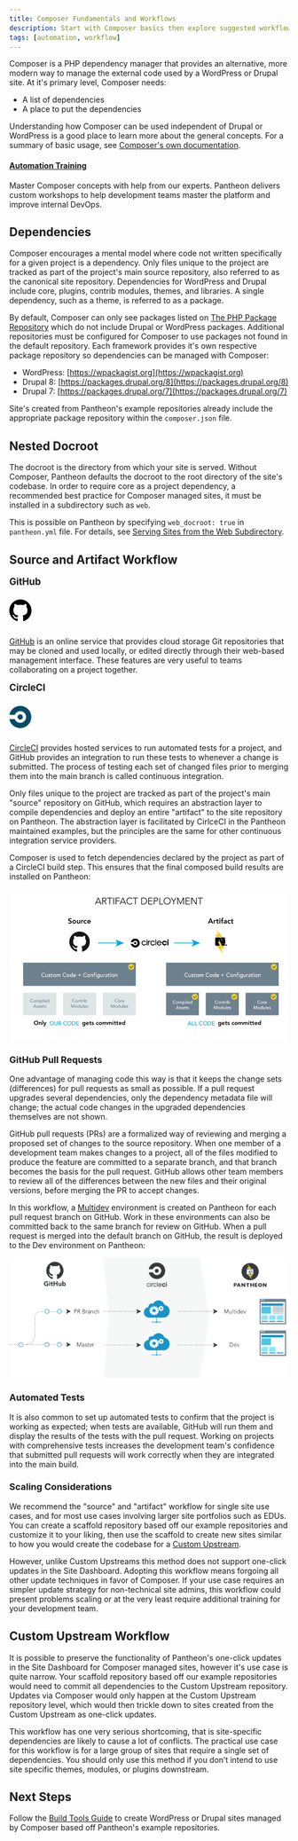 ```yaml
---
title: Composer Fundamentals and Workflows
description: Start with Composer basics then explore suggested workflows for WordPress and Drupal sites on Pantheon.
tags: [automation, workflow]
---
```

Composer is a PHP dependency manager that provides an alternative, more modern way to manage the external code used by a WordPress or Drupal site. At it's primary level, Composer needs:

- A list of dependencies
- A place to put the dependencies

Understanding how Composer can be used independent of Drupal or WordPress is a good place to learn more about the general concepts. For a summary of basic usage, see [Composer's own documentation](https://getcomposer.org/doc/01-basic-usage.md).

<div class="enablement">
  <a href="https://pantheon.io/agencies/learn-pantheon?docs"><h4 class="info">Automation Training</h4></a>
  <p>Master Composer concepts with help from our experts. Pantheon delivers custom workshops to help development teams master the platform and improve internal DevOps.</p>
</div>

## Dependencies
Composer encourages a mental model where code not written specifically for a given project is a dependency. Only files unique to the project are tracked as part of the project's main source repository, also referred to as the canonical site repository. Dependencies for WordPress and Drupal include core, plugins, contrib modules, themes, and libraries. A single dependency, such as a theme, is referred to as a package.

By default, Composer can only see packages listed on [The PHP Package Repository](https://packagist.org/) which do not include Drupal or WordPress packages. Additional repositories must be configured for Composer to use packages not found in the default repository. Each framework provides it's own respective package repository so dependencies can be managed with Composer:

- WordPress: [https://wpackagist.org](https://wpackagist.org)
- Drupal 8: [https://packages.drupal.org/8](https://packages.drupal.org/8)
- Drupal 7: [https://packages.drupal.org/7](https://packages.drupal.org/7)

Site's created from Pantheon's example repositories already include the appropriate package repository within the `composer.json` file.

## Nested Docroot
The docroot is the directory from which your site is served. Without Composer, Pantheon defaults the docroot to the root directory of the site's codebase. In order to require core as a project dependency, a recommended best practice for Composer managed sites, it must be installed in a subdirectory such as `web`.

This is possible on Pantheon by specifying `web_docroot: true` in `pantheon.yml` file. For details, see [Serving Sites from the Web Subdirectory](/docs/nested-docroot/).

## Source and Artifact Workflow
<div class="flex-panel-group">
  <div class="flex-panel-item">
    <div class="flex-panel-body">
      <div class="flex-panel-title">
        <h4 class="info" style="margin-top:10px;font-size:larger">GitHub</h3>
        <div class="pantheon-official">
          <img alt="GitHub Logo" src="/source/docs/assets/images/github-logo.svg" class="main-topic-info__plugin-image" style="max-width:40px;margin-bottom:10px!important;">
          <p class="pantheon-official"></p>
        </div>
      </div>
      <p class="topic-info__description"><a href="https://github.org">GitHub</a> is an online service that provides cloud storage Git repositories that may be cloned and used locally, or edited directly through their web-based management interface. These features are very useful to teams collaborating on a project together.</p>
    </div>
  </div>
  <div class="flex-panel-item">
    <div class="flex-panel-body">
      <div class="flex-panel-title">
        <h4 class="info" style="margin-top:10px;font-size:larger">CircleCI</h3>
        <div class="pantheon-official">
          <img alt="CircleCI Logo" src="/source/docs/assets/images/circleci-logo.svg" class="main-topic-info__plugin-image" style="max-width:40px;margin-bottom:10px!important;">
          <p class="pantheon-official"></p>
        </div>
      </div>
      <p class="topic-info__description"><a href="https://circleci.com">CircleCI</a> provides hosted services to run automated tests for a project, and GitHub provides an integration to run these tests to whenever a change is submitted. The process of testing each set of changed files prior to merging them into the main branch is called continuous integration.</p>
    </div>
  </div>
</div>

Only files unique to the project are tracked as part of the project's main "source" repository on GitHub, which requires an abstraction layer to compile dependencies and deploy an entire "artifact" to the site repository on Pantheon. The abstraction layer is facilitated by CirlceCI in the Pantheon maintained examples, but the principles are the same for other continuous integration service providers.

Composer is used to fetch dependencies declared by the project as part of a CircleCI build step. This ensures that the final composed build results are installed on Pantheon:

![Artifact Deployment](/source/docs/assets/images/artifact-deployment.png)

### GitHub Pull Requests
One advantage of managing code this way is that it keeps the change sets (differences) for pull requests as small as possible. If a pull request upgrades several dependencies, only the dependency metadata file will change; the actual code changes in the upgraded dependencies themselves are not shown.

GitHub pull requests (PRs) are a formalized way of reviewing and merging a proposed set of changes to the source repository. When one member of a development team makes changes to a project, all of the files modified to produce the feature are committed to a separate branch, and that branch becomes the basis for the pull request. GitHub allows other team members to review all of the differences between the new files and their original versions, before merging the PR to accept changes.

In this workflow, a [Multidev](/docs/multidev/) environment is created on Pantheon for each pull request branch on GitHub. Work in these environments can also be committed back to the same branch for review on GitHub. When a pull request is merged into the default branch on GitHub, the result is deployed to the Dev environment on Pantheon:

![Multidev PR workflow](/source/docs/assets/images/pr-workflow/cd-diagram.png)

### Automated Tests

It is also common to set up automated tests to confirm that the project is working as expected; when tests are available, GitHub will run them and display the results of the tests with the pull request. Working on projects with comprehensive tests increases the development team's confidence that submitted pull requests will work correctly when they are integrated into the main build.

### Scaling Considerations
We recommend the "source" and "artifact" workflow for single site use cases, and for most use cases involving larger site portfolios such as EDUs. You can create a scaffold repository based off our example repositories and customize it to your liking, then use the scaffold to create new sites similar to how you would create the codebase for a [Custom Upstream](/docs/custom-upstream/).

However, unlike Custom Upstreams this method does not support one-click updates in the Site Dashboard. Adopting this workflow means forgoing all other update techniques in favor of Composer. If your use case requires an simpler update strategy for non-technical site admins, this workflow could present problems scaling or at the very least require additional training for your development team.

## Custom Upstream Workflow
It is possible to preserve the functionality of Pantheon's one-click updates in the Site Dashboard for Composer managed sites, however it's use case is quite narrow. Your scaffold repository based off our example repositories would need to commit all dependencies to the Custom Upstream repository. Updates via Composer would only happen at the Custom Upstream repository level, which would then trickle down to sites created from the Custom Upstream as one-click updates.

This workflow has one very serious shortcoming, that is site-specific dependencies are likely to cause a lot of conflicts. The practical use case for this workflow is for a large group of sites that require a single set of dependencies. You should only use this method if you don’t intend to use site specific themes, modules, or plugins downstream.

## Next Steps
Follow the [Build Tools Guide](/docs/guides/build-tools/) to create WordPress or Drupal sites managed by Composer based off Pantheon's example repositories.
